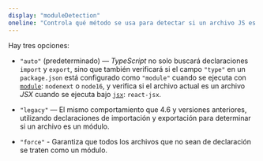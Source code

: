 ```yaml
---
display: "moduleDetection"
oneline: "Controla qué método se usa para detectar si un archivo JS es un módulo."
---
```


Hay tres opciones: 

- `"auto"` (predeterminado) — *TypeScript* no solo buscará declaraciones `import` y `export`, sino que también verificará si el campo `"type"` en un `package.json` está configurado como `"module"` cuando se ejecuta con [`module`](#module ): `nodenext` o `node16`, y verifica si el archivo actual es un archivo *JSX* cuando se ejecuta bajo [`jsx`](#jsx):  `react-jsx`.

- `"legacy"` — El mismo comportamiento que 4.6 y versiones anteriores, utilizando declaraciones de importación y exportación para determinar si un archivo es un módulo.

- `"force"` - Garantiza que todos los archivos que no sean de declaración se traten como un módulo.
